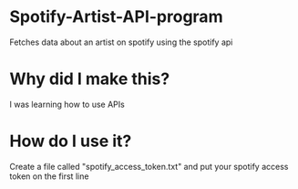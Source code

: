# Spotify-Artist-API-program
Fetches data about an artist on spotify using the spotify api

# Why did I make this?
I was learning how to use APIs

# How do I use it?
Create a file called "spotify_access_token.txt" and put your spotify access token on the first line
